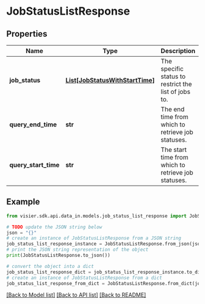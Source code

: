 # JobStatusListResponse


## Properties

Name | Type | Description | Notes
------------ | ------------- | ------------- | -------------
**job_status** | [**List[JobStatusWithStartTime]**](JobStatusWithStartTime.md) | The specific status to restrict the list of jobs to. | [optional] 
**query_end_time** | **str** | The end time from which to retrieve job statuses. | [optional] 
**query_start_time** | **str** | The start time from which to retrieve job statuses. | [optional] 

## Example

```python
from visier.sdk.api.data_in.models.job_status_list_response import JobStatusListResponse

# TODO update the JSON string below
json = "{}"
# create an instance of JobStatusListResponse from a JSON string
job_status_list_response_instance = JobStatusListResponse.from_json(json)
# print the JSON string representation of the object
print(JobStatusListResponse.to_json())

# convert the object into a dict
job_status_list_response_dict = job_status_list_response_instance.to_dict()
# create an instance of JobStatusListResponse from a dict
job_status_list_response_from_dict = JobStatusListResponse.from_dict(job_status_list_response_dict)
```
[[Back to Model list]](../README.md#documentation-for-models) [[Back to API list]](../README.md#documentation-for-api-endpoints) [[Back to README]](../README.md)


